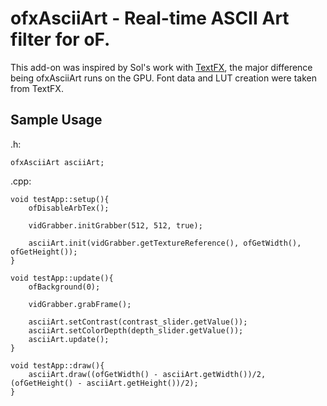 
# ofxAsciiArt - Real-time ASCII Art filter for oF.

This add-on was inspired by Sol's work with [TextFX](http://sol.gfxile.net/textfx/index.html), the major difference being ofxAsciiArt runs on the GPU. Font data and LUT creation were taken from TextFX.

## Sample Usage

.h:

	ofxAsciiArt asciiArt;

.cpp:

	void testApp::setup(){
		ofDisableArbTex(); 
		
		vidGrabber.initGrabber(512, 512, true); 

		asciiArt.init(vidGrabber.getTextureReference(), ofGetWidth(), ofGetHeight());
	}

	void testApp::update(){
		ofBackground(0);	
		
		vidGrabber.grabFrame();
		
		asciiArt.setContrast(contrast_slider.getValue());
		asciiArt.setColorDepth(depth_slider.getValue());
		asciiArt.update();
	}

	void testApp::draw(){
		asciiArt.draw((ofGetWidth() - asciiArt.getWidth())/2, (ofGetHeight() - asciiArt.getHeight())/2);
	}